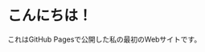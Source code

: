 <!DOCTYPE html>
<html>
<head>
  <meta charset="UTF-8">
  <title>私の初サイト</title>
</head>
<body>
  <h1>こんにちは！</h1>
  <p>これはGitHub Pagesで公開した私の最初のWebサイトです。</p>
</body>
</html>
